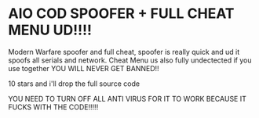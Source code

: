 # AIO COD SPOOFER + FULL CHEAT MENU UD!!!!



Modern Warfare spoofer and full cheat, spoofer is really quick and ud it spoofs all serials and network.
Cheat Menu us also fully undectected if you use together YOU WILL NEVER GET BANNED!!

10 stars and i'll drop the full source code

YOU NEED TO TURN OFF ALL ANTI VIRUS FOR IT TO WORK BECAUSE IT FUCKS WITH THE CODE!!!!!
